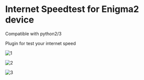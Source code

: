 # Internet Speedtest for Enigma2 device
Compatible with python2/3

Plugin for test your internet speed

![1](https://user-images.githubusercontent.com/35741027/116761134-16e4df80-aa17-11eb-92a8-7ea09e3423ba.jpg)

![2](https://user-images.githubusercontent.com/35741027/116761140-1c422a00-aa17-11eb-8aec-f761b7e46f5e.jpg)

![3](https://user-images.githubusercontent.com/35741027/116761144-2106de00-aa17-11eb-80d7-d0aabb21866e.jpg)
